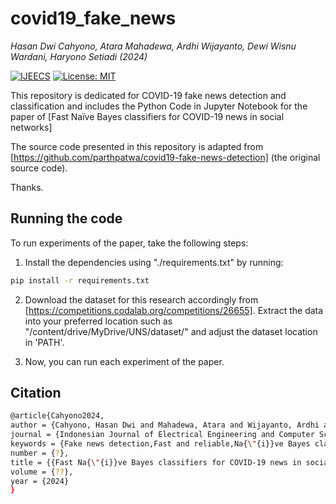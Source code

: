 # covid19_fake_news
*Hasan Dwi Cahyono, Atara Mahadewa, Ardhi Wijayanto, Dewi Wisnu Wardani, Haryono Setiadi (2024)*


[![IJEECS](https://ijeecs.iaescore.com/public/journals/15/homeHeaderTitleImage_en_US.png)](https://ijeecs.iaescore.com/index.php/IJEECS/article/view/35494)
[![License: MIT](https://img.shields.io/badge/License-MIT-yellow.svg)](https://opensource.org/licenses/MIT)

This repository is dedicated for COVID-19 fake news detection and classification and includes the Python Code in Jupyter Notebook for the paper of [Fast Naïve Bayes classifiers for COVID-19 news in social networks]

The source code presented in this repository is adapted from [https://github.com/parthpatwa/covid19-fake-news-detection] (the original source code).

Thanks.


## Running the code

To run experiments of the paper, take the following steps:

1. Install the dependencies using "./requirements.txt" by running:
```bash
pip install -r requirements.txt
```
2. Download the dataset for this research accordingly from [https://competitions.codalab.org/competitions/26655]. Extract the data into your preferred location such as "/content/drive/MyDrive/UNS/dataset/" and adjust the dataset location in 'PATH'.

3. Now, you can run each experiment of the paper.


## Citation
```bash
@article{Cahyono2024,
author = {Cahyono, Hasan Dwi and Mahadewa, Atara and Wijayanto, Ardhi and Wardani, Dewi Wisnu and Setiadi, Haryono},
journal = {Indonesian Journal of Electrical Engineering and Computer Science},
keywords = {Fake news detection,Fast and reliable,Na{\"{i}}ve Bayes classifiers,Real-time processing,Social media},
number = {?},
title = {{Fast Na{\"{i}}ve Bayes classifiers for COVID-19 news in social networks}},
volume = {??},
year = {2024}
}

```
